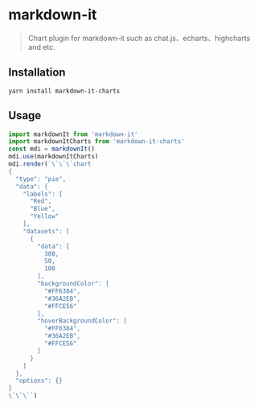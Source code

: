 # markdown-it

> Chart plugin for markdown-it such as chat.js、echarts、highcharts and etc.

## Installation

```
yarn install markdown-it-charts
```

## Usage

```js
import markdownIt from 'markdown-it'
import markdownItCharts from 'markdown-it-charts'
const mdi = markdownIt()
mdi.use(markdownItCharts)
mdi.render(`\`\`\`chart
{
  "type": "pie",
  "data": {
    "labels": [
      "Red",
      "Blue",
      "Yellow"
    ],
    "datasets": [
      {
        "data": [
          300,
          50,
          100
        ],
        "backgroundColor": [
          "#FF6384",
          "#36A2EB",
          "#FFCE56"
        ],
        "hoverBackgroundColor": [
          "#FF6384",
          "#36A2EB",
          "#FFCE56"
        ]
      }
    ]
  },
  "options": {}
}
\`\`\``)
```

